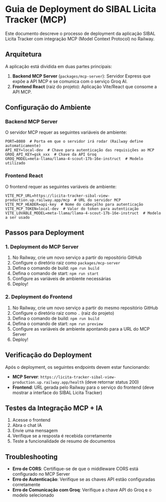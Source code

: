 # Guia de Deployment do SIBAL Licita Tracker (MCP)

Este documento descreve o processo de deployment da aplicação SIBAL Licita Tracker com integração MCP (Model Context Protocol) no Railway.

## Arquitetura

A aplicação está dividida em duas partes principais:

1. **Backend MCP Server** (`packages/mcp-server`): Servidor Express que expõe a API MCP e se comunica com o serviço Groq AI.
2. **Frontend React** (raiz do projeto): Aplicação Vite/React que consome a API MCP.

## Configuração do Ambiente

### Backend MCP Server

O servidor MCP requer as seguintes variáveis de ambiente:

```
PORT=8080  # Porta em que o servidor irá rodar (Railway define automaticamente)
API_KEY=local-dev  # Chave para autenticação das requisições ao MCP
GROQ_API_KEY=gsk_xxx  # Chave da API Groq
GROQ_MODEL=meta-llama/llama-4-scout-17b-16e-instruct  # Modelo utilizado
```

### Frontend React

O frontend requer as seguintes variáveis de ambiente:

```
VITE_MCP_URL=https://licita-tracker-sibal-view-production.up.railway.app/mcp  # URL do servidor MCP
VITE_MCP_HEADER=api-key  # Nome do cabeçalho para autenticação
VITE_MCP_TOKEN=local-dev  # Valor do token para autenticação
VITE_LOVABLE_MODEL=meta-llama/llama-4-scout-17b-16e-instruct  # Modelo a ser usado
```

## Passos para Deployment

### 1. Deployment do MCP Server

1. No Railway, crie um novo serviço a partir do repositório GitHub
2. Configure o diretório raiz como `packages/mcp-server`
3. Defina o comando de build: `npm run build`
4. Defina o comando de start: `npm run start`
5. Configure as variáveis de ambiente necessárias
6. Deploy!

### 2. Deployment do Frontend

1. No Railway, crie um novo serviço a partir do mesmo repositório GitHub
2. Configure o diretório raiz como `.` (raiz do projeto)
3. Defina o comando de build: `npm run build`
4. Defina o comando de start: `npm run preview`
5. Configure as variáveis de ambiente apontando para a URL do MCP Server
6. Deploy!

## Verificação do Deployment

Após o deployment, os seguintes endpoints devem estar funcionando:

- **MCP Server**: `https://licita-tracker-sibal-view-production.up.railway.app/health` (deve retornar status 200)
- **Frontend**: URL gerada pelo Railway para o serviço do frontend (deve mostrar a interface do SIBAL Licita Tracker)

## Testes da Integração MCP + IA

1. Acesse o frontend
2. Abra o chat IA
3. Envie uma mensagem
4. Verifique se a resposta é recebida corretamente
5. Teste a funcionalidade de resumo de documentos

## Troubleshooting

- **Erro de CORS**: Certifique-se de que o middleware CORS está configurado no MCP Server
- **Erro de Autenticação**: Verifique se as chaves API estão configuradas corretamente
- **Erro de Comunicação com Groq**: Verifique a chave API do Groq e o modelo selecionado
